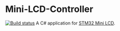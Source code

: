 # Mini-LCD-Controller
[![Build status](https://ci.appveyor.com/api/projects/status/kwia77eg8ecf4dvo?svg=true)](https://ci.appveyor.com/project/mo10/mini-lcd-controller)
A C# application for [STM32 Mini LCD](https://github.com/mo10/STM32-Mini-LCD).
